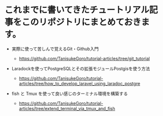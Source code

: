 # これまでに書いてきたチュートリアル記事をこのリポジトリにまとめておきます。


- 実際に使って苦しんで覚えるGit・Github入門
  - https://github.com/TanisukeGoro/tutorial-articles/tree/git_tutorial

- Laradockを使ってPostgreSQLとその拡張モジュールPostgisを使う方法
  - https://github.com/TanisukeGoro/tutorial-articles/tree/how_to_develop_laravel_using_laradoc_postgre

- fish と Tmux を使って良い感じのターミナル環境を構築する
  - https://github.com/TanisukeGoro/tutorial-articles/tree/extend_terminal_via_tmux_and_fish